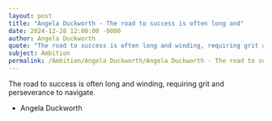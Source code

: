 ```yaml
---
layout: post
title: "Angela Duckworth - The road to success is often long and"
date: 2024-12-28 12:00:00 -0000
author: Angela Duckworth
quote: "The road to success is often long and winding, requiring grit and perseverance to navigate."
subject: Ambition
permalink: /Ambition/Angela Duckworth/Angela Duckworth - The road to success is often long and
---
```


The road to success is often long and winding, requiring grit and perseverance to navigate.

- Angela Duckworth
